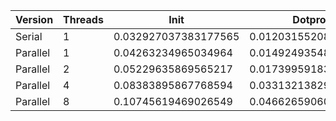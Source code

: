 | Version  | Threads |         Init         |       Dotprod        |         User         |         Sys          |       Elapsed        |      Speedup       |      Efficiency     |
|----------|---------|----------------------|----------------------|----------------------|----------------------|----------------------|--------------------|---------------------|
|  Serial  |    1    | 0.032927037383177565 | 0.012031552083333334 | 0.027303921568627456 | 0.022188235294117648 | 0.048350000000000004 |        1.0         |         1.0         |
| Parallel |    1    | 0.04263234965034964  | 0.014924935483870966 | 0.03374311926605505  | 0.02913861386138614  | 0.062362318840579724 | 0.775307924703695  |  0.775307924703695  |
| Parallel |    2    | 0.05229635869565217  | 0.017399591836734694 | 0.046682692307692314 | 0.03557425742574257  | 0.04148175182481752  |  1.16557276086574  |   0.58278638043287  |
| Parallel |    4    | 0.08383895867768594  | 0.033132138297872336 | 0.10129357798165135  | 0.047449999999999985 | 0.03837956204379561  | 1.2597850893876001 | 0.31494627234690004 |
| Parallel |    8    | 0.10745619469026549  | 0.046626590604026845 | 0.15667199999999995  | 0.06648936170212767  | 0.029674242424242422 | 1.6293592034720452 | 0.20366990043400565 |